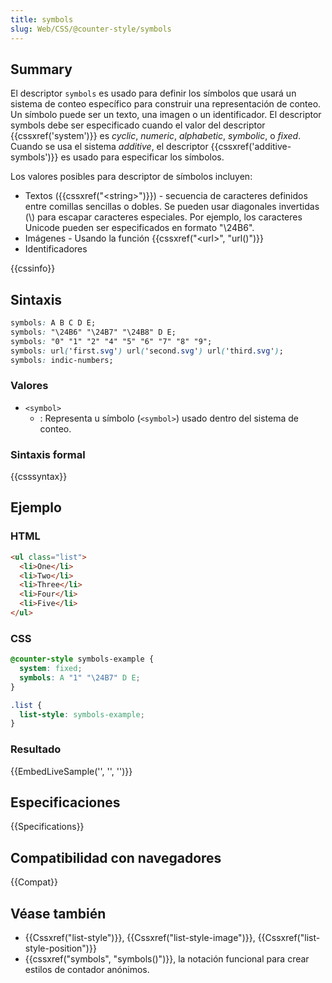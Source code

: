 ```yaml
---
title: symbols
slug: Web/CSS/@counter-style/symbols
---
```


## Summary

El descriptor `symbols` es usado para definir los símbolos que usará un sistema de conteo específico para construir una representación de conteo. Un símbolo puede ser un texto, una imagen o un identificador. El descriptor symbols debe ser especificado cuando el valor del descriptor {{cssxref('system')}} es _cyclic_, _numeric_, _alphabetic_, _symbolic_, o _fixed_. Cuando se usa el sistema _additive_, el descriptor {{cssxref('additive-symbols')}} es usado para especificar los símbolos.

Los valores posibles para descriptor de símbolos incluyen:

- Textos ({{cssxref("&lt;string&gt;")}}) - secuencia de caracteres definidos entre comillas sencillas o dobles. Se pueden usar diagonales invertidas (\\) para escapar caracteres especiales. Por ejemplo, los caracteres Unicode pueden ser especificados en formato "\24B6".
- Imágenes - Usando la función {{cssxref("&lt;url&gt;", "url()")}}
- Identificadores

{{cssinfo}}

## Sintaxis

```css
symbols: A B C D E;
symbols: "\24B6" "\24B7" "\24B8" D E;
symbols: "0" "1" "2" "4" "5" "6" "7" "8" "9";
symbols: url('first.svg') url('second.svg') url('third.svg');
symbols: indic-numbers;
```

### Valores

- `<symbol>`
  - : Representa u símbolo (`<symbol>`) usado dentro del sistema de conteo.

### Sintaxis formal

{{csssyntax}}

## Ejemplo

### HTML

```html
<ul class="list">
  <li>One</li>
  <li>Two</li>
  <li>Three</li>
  <li>Four</li>
  <li>Five</li>
</ul>
```

### CSS

```css
@counter-style symbols-example {
  system: fixed;
  symbols: A "1" "\24B7" D E;
}

.list {
  list-style: symbols-example;
}
```

### Resultado

{{EmbedLiveSample('', '', '')}}

## Especificaciones

{{Specifications}}

## Compatibilidad con navegadores

{{Compat}}

## Véase también

- {{Cssxref("list-style")}}, {{Cssxref("list-style-image")}}, {{Cssxref("list-style-position")}}
- {{cssxref("symbols", "symbols()")}}, la notación funcional para crear estilos de contador anónimos.
